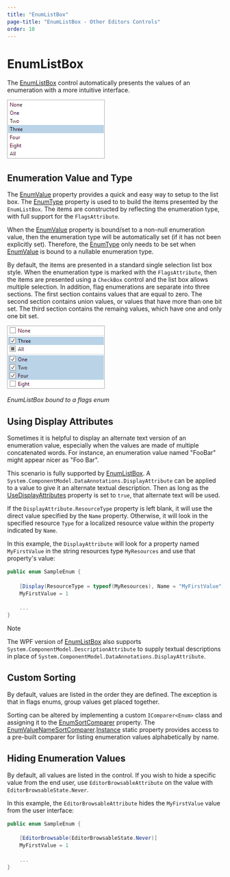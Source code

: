 ```yaml
---
title: "EnumListBox"
page-title: "EnumListBox - Other Editors Controls"
order: 10
---
```

# EnumListBox

The [EnumListBox](xref:ActiproSoftware.Windows.Controls.Editors.EnumListBox) control automatically presents the values of an enumeration with a more intuitive interface.

![Screenshot](../images/enumlistbox-non-flags.png)

## Enumeration Value and Type

The [EnumValue](xref:ActiproSoftware.Windows.Controls.Editors.EnumListBox.EnumValue) property provides a quick and easy way to setup to the list box.  The [EnumType](xref:ActiproSoftware.Windows.Controls.Editors.EnumListBox.EnumType) property is used to to build the items presented by the `EnumListBox`. The items are constructed by reflecting the enumeration type, with full support for the `FlagsAttribute`.

When the [EnumValue](xref:ActiproSoftware.Windows.Controls.Editors.EnumListBox.EnumValue) property is bound/set to a non-null enumeration value, then the enumeration type will be automatically set (if it has not been explicitly set).  Therefore, the [EnumType](xref:ActiproSoftware.Windows.Controls.Editors.EnumListBox.EnumType) only needs to be set when [EnumValue](xref:ActiproSoftware.Windows.Controls.Editors.EnumListBox.EnumValue) is bound to a nullable enumeration type.

By default, the items are presented in a standard single selection list box style.  When the enumeration type is marked with the `FlagsAttribute`, then the items are presented using a `CheckBox` control and the list box allows multiple selection. In addition, flag enumerations are separate into three sections.  The first section contains values that are equal to zero.  The second section contains union values, or values that have more than one bit set.  The third section contains the remaing values, which have one and only one bit set.

![Screenshot](../images/enumlistbox-flags.png)

*EnumListBox bound to a flags enum*

## Using Display Attributes

Sometimes it is helpful to display an alternate text version of an enumeration value, especially when the values are made of multiple concatenated words.  For instance, an enumeration value named "FooBar" might appear nicer as "Foo Bar".

This scenario is fully supported by [EnumListBox](xref:ActiproSoftware.Windows.Controls.Editors.EnumListBox).  A `System.ComponentModel.DataAnnotations.DisplayAttribute` can be applied to a value to give it an alternate textual description.  Then as long as the [UseDisplayAttributes](xref:ActiproSoftware.Windows.Controls.Editors.EnumListBox.UseDisplayAttributes) property is set to `true`, that alternate text will be used.

If the `DisplayAttribute.ResourceType` property is left blank, it will use the direct value specified by the `Name` property.  Otherwise, it will look in the specified resource `Type` for a localized resource value within the property indicated by `Name`.

In this example, the `DisplayAttribute` will look for a property named `MyFirstValue` in the string resources type `MyResources` and use that property's value:

```csharp
public enum SampleEnum {

	[Display(ResourceType = typeof(MyResources), Name = "MyFirstValue")]
	MyFirstValue = 1

	...
}
```

> [!NOTE]
> The WPF version of [EnumListBox](xref:ActiproSoftware.Windows.Controls.Editors.EnumListBox) also supports `System.ComponentModel.DescriptionAttribute` to supply textual descriptions in place of `System.ComponentModel.DataAnnotations.DisplayAttribute`.

## Custom Sorting

By default, values are listed in the order they are defined.  The exception is that in flags enums, group values get placed together.

Sorting can be altered by implementing a custom `IComparer<Enum>` class and assigning it to the [EnumSortComparer](xref:ActiproSoftware.Windows.Controls.Editors.EnumListBox.EnumSortComparer) property.  The [EnumValueNameSortComparer](xref:ActiproSoftware.Windows.Controls.Editors.Primitives.EnumValueNameSortComparer).[Instance](xref:ActiproSoftware.Windows.Controls.Editors.Primitives.EnumValueNameSortComparer.Instance) static property provides access to a pre-built comparer for listing enumeration values alphabetically by name.

## Hiding Enumeration Values

By default, all values are listed in the control.  If you wish to hide a specific value from the end user, use `EditorBrowsableAttribute` on the value with `EditorBrowsableState.Never`.

In this example, the `EditorBrowsableAttribute` hides the `MyFirstValue` value from the user interface:

```csharp
public enum SampleEnum {

	[EditorBrowsable(EditorBrowsableState.Never)]
	MyFirstValue = 1

	...
}
```
